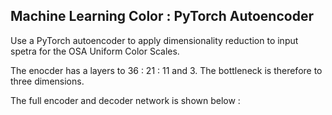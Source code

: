 
## Machine Learning Color : PyTorch Autoencoder

Use a PyTorch autoencoder to apply dimensionality reduction to input spetra for the OSA Uniform Color Scales.

The enocder has a layers to 36 : 21 : 11 and 3. The bottleneck is therefore to three dimensions.

The full encoder and decoder network is shown below :
